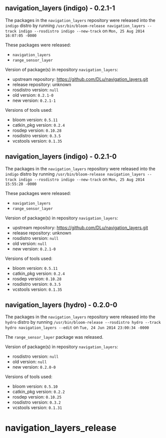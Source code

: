 ## navigation_layers (indigo) - 0.2.1-1

The packages in the `navigation_layers` repository were released into the `indigo` distro by running `/usr/bin/bloom-release navigation_layers --track indigo --rosdistro indigo --new-track` on `Mon, 25 Aug 2014 16:07:05 -0000`

These packages were released:
- `navigation_layers`
- `range_sensor_layer`

Version of package(s) in repository `navigation_layers`:
- upstream repository: https://github.com/DLu/navigation_layers.git
- release repository: unknown
- rosdistro version: `null`
- old version: `0.2.1-0`
- new version: `0.2.1-1`

Versions of tools used:
- bloom version: `0.5.11`
- catkin_pkg version: `0.2.4`
- rosdep version: `0.10.28`
- rosdistro version: `0.3.5`
- vcstools version: `0.1.35`


## navigation_layers (indigo) - 0.2.1-0

The packages in the `navigation_layers` repository were released into the `indigo` distro by running `/usr/bin/bloom-release navigation_layers --track indigo --rosdistro indigo --new-track` on `Mon, 25 Aug 2014 15:55:20 -0000`

These packages were released:
- `navigation_layers`
- `range_sensor_layer`

Version of package(s) in repository `navigation_layers`:
- upstream repository: https://github.com/DLu/navigation_layers.git
- release repository: unknown
- rosdistro version: `null`
- old version: `null`
- new version: `0.2.1-0`

Versions of tools used:
- bloom version: `0.5.11`
- catkin_pkg version: `0.2.4`
- rosdep version: `0.10.28`
- rosdistro version: `0.3.5`
- vcstools version: `0.1.35`


## navigation_layers (hydro) - 0.2.0-0

The packages in the `navigation_layers` repository were released into the `hydro` distro by running `/usr/bin/bloom-release --rosdistro hydro --track hydro navigation_layers --edit` on `Tue, 24 Jun 2014 23:00:34 -0000`

The `range_sensor_layer` package was released.

Version of package(s) in repository `navigation_layers`:
- rosdistro version: `null`
- old version: `null`
- new version: `0.2.0-0`

Versions of tools used:
- bloom version: `0.5.10`
- catkin_pkg version: `0.2.2`
- rosdep version: `0.10.25`
- rosdistro version: `0.3.2`
- vcstools version: `0.1.31`


navigation_layers_release
=========================
